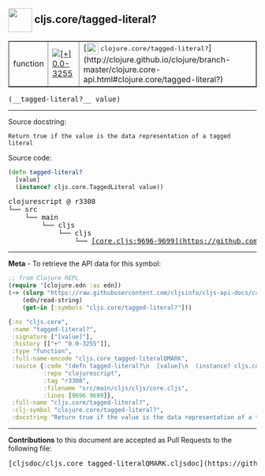 ## <img width="48px" valign="middle" src="http://i.imgur.com/Hi20huC.png"> cljs.core/tagged-literal?

 <table border="1">
<tr>

<td>function</td>
<td><a href="https://github.com/cljsinfo/cljs-api-docs/tree/0.0-3255"><img valign="middle" alt="[+] 0.0-3255" src="https://img.shields.io/badge/+-0.0--3255-lightgrey.svg"></a> </td>
<td>
[<img height="24px" valign="middle" src="http://i.imgur.com/1GjPKvB.png"> <samp>clojure.core/tagged-literal?</samp>](http://clojure.github.io/clojure/branch-master/clojure.core-api.html#clojure.core/tagged-literal?)
</td>
</tr>
</table>

 <samp>
(__tagged-literal?__ value)<br>
</samp>

---




Source docstring:

```
Return true if the value is the data representation of a tagged literal
```

Source code:

```clj
(defn tagged-literal?
  [value]
  (instance? cljs.core.TaggedLiteral value))
```

 <pre>
clojurescript @ r3308
└── src
    └── main
        └── cljs
            └── cljs
                └── <ins>[core.cljs:9696-9699](https://github.com/clojure/clojurescript/blob/r3308/src/main/cljs/cljs/core.cljs#L9696-L9699)</ins>
</pre>


---

__Meta__ - To retrieve the API data for this symbol:

```clj
;; from Clojure REPL
(require '[clojure.edn :as edn])
(-> (slurp "https://raw.githubusercontent.com/cljsinfo/cljs-api-docs/catalog/cljs-api.edn")
    (edn/read-string)
    (get-in [:symbols "cljs.core/tagged-literal?"]))
```

```clj
{:ns "cljs.core",
 :name "tagged-literal?",
 :signature ["[value]"],
 :history [["+" "0.0-3255"]],
 :type "function",
 :full-name-encode "cljs.core_tagged-literalQMARK",
 :source {:code "(defn tagged-literal?\n  [value]\n  (instance? cljs.core.TaggedLiteral value))",
          :repo "clojurescript",
          :tag "r3308",
          :filename "src/main/cljs/cljs/core.cljs",
          :lines [9696 9699]},
 :full-name "cljs.core/tagged-literal?",
 :clj-symbol "clojure.core/tagged-literal?",
 :docstring "Return true if the value is the data representation of a tagged literal"}

```

---

__Contributions__ to this document are accepted as Pull Requests to the following file:

 <pre>
[cljsdoc/cljs.core_tagged-literalQMARK.cljsdoc](https://github.com/cljsinfo/cljs-api-docs/blob/master/cljsdoc/cljs.core_tagged-literalQMARK.cljsdoc)
</pre>

